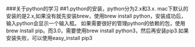 ###关于python的学习
##1.python的安装，python分为2.x和3.x.
  mac下默认的安装的是2.x,如果没有就先安装brew，使用brew install python，安装成功后，输入python会显示一个输入框。
  如果需要很好的管理python的依赖的包，使用brew install pip。而3.0，需要使用brew install python3，然后再安装pip3.如果安装失败，可以使用easy_install 
  pip3
